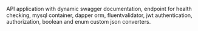 API application with dynamic swagger documentation, endpoint for health checking, mysql container, dapper orm, fluentvalidator, jwt authentication, authorization, boolean and enum custom json converters.
